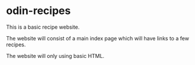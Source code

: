 # odin-recipes

This is a basic recipe website.

The website will consist of a main index page which will have links to a few recipes.

The website will only using basic HTML.
